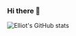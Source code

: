 ### Hi there 👋
![Elliot's GitHub stats](https://github-readme-stats.vercel.app/api?username=elynch05&show_icons=true&theme=transparent)
